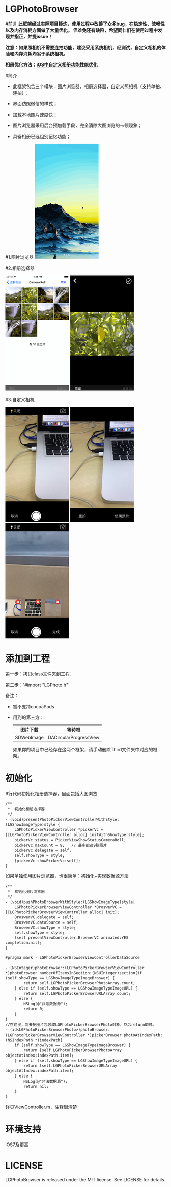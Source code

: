 # LGPhotoBrowser

#前言
 **此框架经过实际项目锤炼，使用过程中改善了众多bug，在稳定性、流畅性以及内存消耗方面做了大量优化。
 但难免还有缺陷，希望同仁们在使用过程中发现并指正，并提issue！**
 
 **注意：如果照相机不需要连拍功能，建议采用系统相机，经测试，自定义相机的体验和内存消耗均劣于系统相机。**
 
 **相册优化方法：[iOS中自定义相册功能性能优化](http://blog.csdn.net/gang544043963/article/details/49329261)**

#简介
- 此框架包含三个模块：图片浏览器，相册选择器，自定义照相机（支持单拍、连拍）； 

- 界面仿照微信的样式； 

- 加载本地照片速度快； 

- 图片浏览器采用后台预加载手段，完全消除大图浏览的卡顿现象； 

- 具备相册已选组别记忆功能； 

#1.图片浏览器
<img src="https://github.com/gang544043963/MyDataSource/blob/master/browser.gif?raw=true" alt="CXLSlideList Screenshot" width="200" height="360"/>


#2.相册选择器

<img src="https://github.com/gang544043963/MyDataSource/blob/master/picker.gif?raw=true" alt="CXLSlideList Screenshot" width="200" height="360"/> <img src="https://github.com/gang544043963/MyDataSource/blob/master/browser1.gif?raw=true" alt="CXLSlideList Screenshot" width="200" height="360"/>


#3.自定义相机

<img src="https://github.com/gang544043963/MyDataSource/blob/master/IMG_2653.PNG?raw=true" alt="CXLSlideList Screenshot" width="200" height="360"/>  <img src="https://github.com/gang544043963/MyDataSource/blob/master/IMG_2652.PNG?raw=true" alt="CXLSlideList Screenshot" width="200" height="360"/> <img src="https://github.com/gang544043963/MyDataSource/blob/master/IMG_2651.PNG?raw=true" alt="CXLSlideList Screenshot" width="200" height="360"/>

# 添加到工程
第一步：拷贝class文件夹到工程.

第二步：'#import "LGPhoto.h"'

备注：

- 暂不支持cocoaPods

- 用到的第三方：
  
  |图片下载|等待框            |
  |:------:|:--------------------:|
  |SDWebImage  |DACircularProgressView|

  如果你的项目中已经存在这两个框架，请手动删除Third文件夹中对应的框架。
  
# 初始化

6行代码初始化相册选择器，里面包括大图浏览
```
/**
 *  初始化相册选择器
 */
- (void)presentPhotoPickerViewControllerWithStyle:(LGShowImageType)style {
    LGPhotoPickerViewController *pickerVc = [[LGPhotoPickerViewController alloc] initWithShowType:style];
    pickerVc.status = PickerViewShowStatusCameraRoll;
    pickerVc.maxCount = 9;   // 最多能选9张图片
    pickerVc.delegate = self;
    self.showType = style;
    [pickerVc showPickerVc:self];
}
```
如果单独使用图片浏览器，也很简单：初始化+实现数据源方法
```
/**
 *  初始化图片浏览器
 */
- (void)pushPhotoBroswerWithStyle:(LGShowImageType)style{
    LGPhotoPickerBrowserViewController *BroswerVC = [[LGPhotoPickerBrowserViewController alloc] init];
    BroswerVC.delegate = self;
    BroswerVC.dataSource = self;
    BroswerVC.showType = style;
    self.showType = style;
    [self presentViewController:BroswerVC animated:YES completion:nil];
}
```
```
#pragma mark - LGPhotoPickerBrowserViewControllerDataSource

- (NSInteger)photoBrowser:(LGPhotoPickerBrowserViewController *)photoBrowser numberOfItemsInSection:(NSUInteger)section{if (self.showType == LGShowImageTypeImageBroswer) {
        return self.LGPhotoPickerBrowserPhotoArray.count;
    } else if (self.showType == LGShowImageTypeImageURL) {
        return self.LGPhotoPickerBrowserURLArray.count;
    } else {
        NSLog(@"非法数据源");
        return 0;
    }
}
//在这里，需要把图片包装成LGPhotoPickerBrowserPhoto对象，然后return即可。
- (id<LGPhotoPickerBrowserPhoto>)photoBrowser:(LGPhotoPickerBrowserViewController *)pickerBrowser photoAtIndexPath:(NSIndexPath *)indexPath{
    if (self.showType == LGShowImageTypeImageBroswer) {
        return [self.LGPhotoPickerBrowserPhotoArray objectAtIndex:indexPath.item];
    } else if (self.showType == LGShowImageTypeImageURL) {
        return [self.LGPhotoPickerBrowserURLArray objectAtIndex:indexPath.item];
    } else {
        NSLog(@"非法数据源");
        return nil;
    }
}

```
详见ViewController.m，注释很清楚

# 环境支持
iOS7及更高

# LICENSE
LGPhotoBrowser is released under the MIT license. See LICENSE for details.

